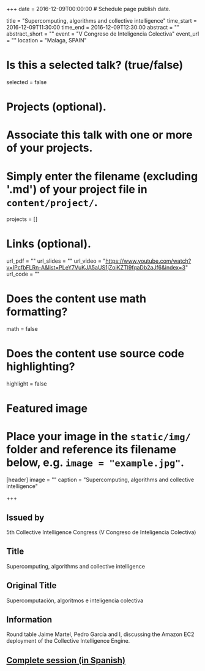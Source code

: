 +++
date = 2016-12-09T00:00:00  # Schedule page publish date.

title = "Supercomputing, algorithms and collective intelligence"
time_start = 2016-12-09T11:30:00
time_end = 2016-12-09T12:30:00
abstract = ""
abstract_short = ""
event = "V Congreso de Inteligencia Colectiva"
event_url = ""
location = "Malaga, SPAIN"

# Is this a selected talk? (true/false)
selected = false

# Projects (optional).
#   Associate this talk with one or more of your projects.
#   Simply enter the filename (excluding '.md') of your project file in `content/project/`.
projects = []

# Links (optional).
url_pdf = ""
url_slides = ""
url_video = "https://www.youtube.com/watch?v=IPcfbFLRn-A&list=PLeY7VuKJA5aUS1jZoiKZTl9fqaDb2aJf6&index=3"
url_code = ""

# Does the content use math formatting?
math = false

# Does the content use source code highlighting?
highlight = false

# Featured image
# Place your image in the `static/img/` folder and reference its filename below, e.g. `image = "example.jpg"`.
[header]
image = ""
caption = "Supercomputing, algorithms and collective intelligence"

+++

<h2>Issued by</h2>

5th Collective Intelligence Congress (V Congreso de Inteligencia Colectiva)

<h2>Title</h2>

Supercomputing, algorithms and collective intelligence

<h2>Original Title</h2>

Supercomputación, algoritmos e inteligencia colectiva

<h2>Information</h2>

Round table Jaime Martel, Pedro García and I, discussing the Amazon EC2 deployment of the Collective Intelligence Engine.

<h2><a href="https://www.youtube.com/watch?v=IPcfbFLRn-A&list=PLeY7VuKJA5aUS1jZoiKZTl9fqaDb2aJf6&index=3" target="_blank">Complete session (in Spanish)</a></h2>